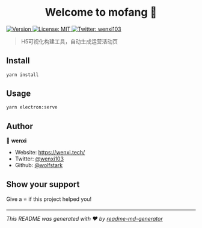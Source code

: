 <h1 align="center">Welcome to mofang 👋</h1>
<p>
  <a href="https://www.npmjs.com/package/mofang" target="_blank">
    <img alt="Version" src="https://img.shields.io/npm/v/mofang.svg">
  </a>
  <a href="#" target="_blank">
    <img alt="License: MIT" src="https://img.shields.io/badge/License-MIT-yellow.svg" />
  </a>
  <a href="https://twitter.com/wenxi103" target="_blank">
    <img alt="Twitter: wenxi103" src="https://img.shields.io/twitter/follow/wenxi103.svg?style=social" />
  </a>
</p>

> H5可视化构建工具，自动生成运营活动页

## Install

```sh
yarn install
```

## Usage

```sh
yarn electron:serve
```

## Author

👤 **wenxi**

* Website: https://wenxi.tech/
* Twitter: [@wenxi103](https://twitter.com/wenxi103)
* Github: [@wolfstark](https://github.com/wolfstark)

## Show your support

Give a ⭐️ if this project helped you!

***
_This README was generated with ❤️ by [readme-md-generator](https://github.com/kefranabg/readme-md-generator)_